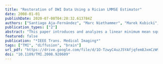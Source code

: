 ```yaml
---
title: "Restoration of DWI Data Using a Rician LMMSE Estimator"
date: 2008-01-01
publishDate: 2020-07-08T04:28:32.613784Z
authors: ["Santiago Aja-Fernández", "Marc Niethammer", "Marek Kubicki", "Martha Elizabeth Shenton", "Carl-Fredrik Westin"]
publication_types: ["2"]
abstract: "This paper introduces and analyzes a linear minimum mean square error (LMMSE) estimator using a Rician noise model and its recursive version (RLMMSE) for the restoration of diffusion weighted images. A method to estimate the noise level based on local estimations of mean or variance is used to automatically parametrize the estimator. The restoration performance is evaluated using quality indexes and compared to alternative estimation schemes. The overall scheme is simple, robust, fast, and improves estimations. Filtering diffusion weighted magnetic resonance imaging (DW-MRI) with the proposed methodology leads to more accurate tensor estimations. Real and synthetic datasets are analyzed."
featured: false
publication: "*IEEE Trans. Medical Imaging*"
tags: ["TMI", "diffusion", "brain"]
url_pdf: "https://drive.google.com/file/d/1O-TzwyC4uzJ5YAfjqfem8JxmCzW9pZaN"
doi: "10.1109/TMI.2008.920609"
---
```



